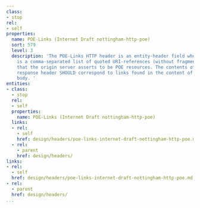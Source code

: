 ```yaml
---
class:
- stop
rel:
- self
properties:
  name: POE-Links (Internet Draft nottingham-http-poe)
  sort: 579
  level: 3
  description: 'The POE-Links HTTP header is an entity-header field whose field-value
    is a comma-separated list of quoted URI-references (without fragment identifiers)
    that the origin server asserts to be POE resources. The contents of the POE-Links
    response header SHOULD correspond to links found in the content of the response
    body. '
entities:
- class:
  - stop
  rel:
  - self
  properties:
    name: POE-Links (Internet Draft nottingham-http-poe)
  links:
  - rel:
    - self
    href: design/headers/poe-links-internet-draft-nottingham-http-poe.md
  - rel:
    - parent
    href: design/headers/
links:
- rel:
  - self
  href: design/headers/poe-links-internet-draft-nottingham-http-poe.md
- rel:
  - parent
  href: design/headers/
...
```

